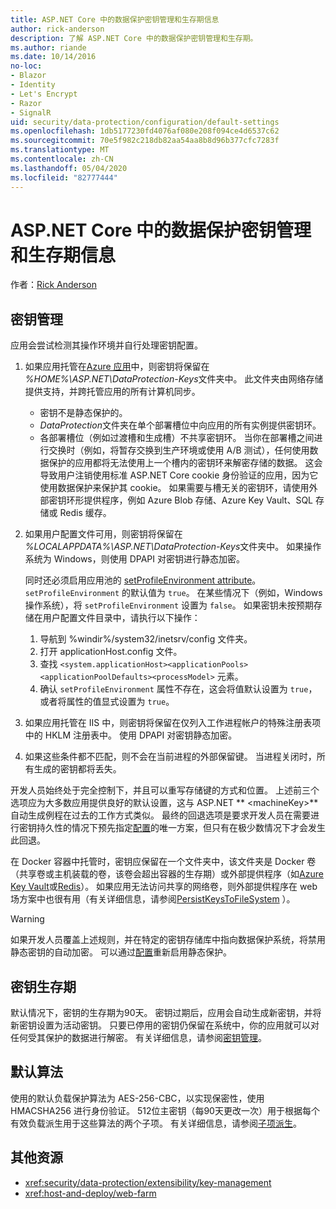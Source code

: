 ```yaml
---
title: ASP.NET Core 中的数据保护密钥管理和生存期信息
author: rick-anderson
description: 了解 ASP.NET Core 中的数据保护密钥管理和生存期。
ms.author: riande
ms.date: 10/14/2016
no-loc:
- Blazor
- Identity
- Let's Encrypt
- Razor
- SignalR
uid: security/data-protection/configuration/default-settings
ms.openlocfilehash: 1db5177230fd4076af080e208f094ce4d6537c62
ms.sourcegitcommit: 70e5f982c218db82aa54aa8b8d96b377cfc7283f
ms.translationtype: MT
ms.contentlocale: zh-CN
ms.lasthandoff: 05/04/2020
ms.locfileid: "82777444"
---
```

# <a name="data-protection-key-management-and-lifetime-in-aspnet-core"></a>ASP.NET Core 中的数据保护密钥管理和生存期信息

作者：[Rick Anderson](https://twitter.com/RickAndMSFT)

## <a name="key-management"></a>密钥管理

应用会尝试检测其操作环境并自行处理密钥配置。

1. 如果应用托管在[Azure 应用](https://azure.microsoft.com/services/app-service/)中，则密钥将保留在 *%HOME%\ASP.NET\DataProtection-Keys*文件夹中。 此文件夹由网络存储提供支持，并跨托管应用的所有计算机同步。
   * 密钥不是静态保护的。
   * *DataProtection*文件夹在单个部署槽位中向应用的所有实例提供密钥环。
   * 各部署槽位（例如过渡槽和生成槽）不共享密钥环。 当你在部署槽之间进行交换时（例如，将暂存交换到生产环境或使用 A/B 测试），任何使用数据保护的应用都将无法使用上一个槽内的密钥环来解密存储的数据。 这会导致用户注销使用标准 ASP.NET Core cookie 身份验证的应用，因为它使用数据保护来保护其 cookie。 如果需要与槽无关的密钥环，请使用外部密钥环形提供程序，例如 Azure Blob 存储、Azure Key Vault、SQL 存储或 Redis 缓存。

1. 如果用户配置文件可用，则密钥将保留在 *%LOCALAPPDATA%\ASP.NET\DataProtection-Keys*文件夹中。 如果操作系统为 Windows，则使用 DPAPI 对密钥进行静态加密。

   同时还必须启用应用池的 [setProfileEnvironment attribute](/iis/configuration/system.applicationhost/applicationpools/add/processmodel#configuration)。 `setProfileEnvironment` 的默认值为 `true`。 在某些情况下（例如，Windows 操作系统），将 `setProfileEnvironment` 设置为 `false`。 如果密钥未按预期存储在用户配置文件目录中，请执行以下操作：

   1. 导航到 %windir%/system32/inetsrv/config  文件夹。
   1. 打开 applicationHost.config  文件。
   1. 查找 `<system.applicationHost><applicationPools><applicationPoolDefaults><processModel>` 元素。
   1. 确认 `setProfileEnvironment` 属性不存在，这会将值默认设置为 `true`，或者将属性的值显式设置为 `true`。

1. 如果应用托管在 IIS 中，则密钥将保留在仅列入工作进程帐户的特殊注册表项中的 HKLM 注册表中。 使用 DPAPI 对密钥静态加密。

1. 如果这些条件都不匹配，则不会在当前进程的外部保留键。 当进程关闭时，所有生成的密钥都将丢失。

开发人员始终处于完全控制下，并且可以重写存储键的方式和位置。 上述前三个选项应为大多数应用提供良好的默认设置，这与 ASP.NET ** \<machineKey>** 自动生成例程在过去的工作方式类似。 最终的回退选项是要求开发人员在需要进行密钥持久性的情况下预先指定[配置](xref:security/data-protection/configuration/overview)的唯一方案，但只有在极少数情况下才会发生此回退。

在 Docker 容器中托管时，密钥应保留在一个文件夹中，该文件夹是 Docker 卷（共享卷或主机装载的卷，该卷会超出容器的生存期）或外部提供程序（如[Azure Key Vault](https://azure.microsoft.com/services/key-vault/)或[Redis](https://redis.io/)）。 如果应用无法访问共享的网络卷，则外部提供程序在 web 场方案中也很有用（有关详细信息，请参阅[PersistKeysToFileSystem](xref:security/data-protection/configuration/overview#persistkeystofilesystem) ）。

> [!WARNING]
> 如果开发人员覆盖上述规则，并在特定的密钥存储库中指向数据保护系统，将禁用静态密钥的自动加密。 可以通过[配置](xref:security/data-protection/configuration/overview)重新启用静态保护。

## <a name="key-lifetime"></a>密钥生存期

默认情况下，密钥的生存期为90天。 密钥过期后，应用会自动生成新密钥，并将新密钥设置为活动密钥。 只要已停用的密钥仍保留在系统中，你的应用就可以对任何受其保护的数据进行解密。 有关详细信息，请参阅[密钥管理](xref:security/data-protection/implementation/key-management#key-expiration-and-rolling)。

## <a name="default-algorithms"></a>默认算法

使用的默认负载保护算法为 AES-256-CBC，以实现保密性，使用 HMACSHA256 进行身份验证。 512位主密钥（每90天更改一次）用于根据每个有效负载派生用于这些算法的两个子项。 有关详细信息，请参阅[子项派生](xref:security/data-protection/implementation/subkeyderivation#additional-authenticated-data-and-subkey-derivation)。

## <a name="additional-resources"></a>其他资源

* <xref:security/data-protection/extensibility/key-management>
* <xref:host-and-deploy/web-farm>
